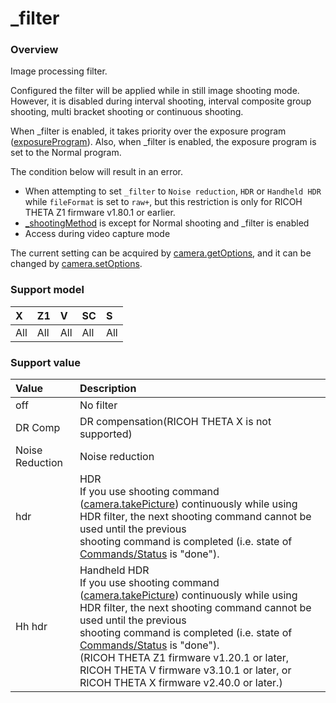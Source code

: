 # \_filter

### Overview

Image processing filter.

Configured the filter will be applied while in still image shooting mode. However, it is disabled during interval shooting, interval composite group shooting, multi bracket shooting or continuous shooting.

When \_filter is enabled, it takes priority over the exposure program ([exposureProgram](exposure_program.md)). Also, when \_filter is enabled, the exposure program is set to the Normal program.

The condition below will result in an error.

- When attempting to set `_filter` to `Noise reduction`, `HDR` or `Handheld HDR` while `fileFormat` is set to `raw+`, but this restriction is only for RICOH THETA Z1 firmware v1.80.1 or earlier.  
- [\_shootingMethod](_shooting_method.md) is except for Normal shooting and \_filter is enabled
- Access during video capture mode

The current setting can be acquired by [camera.getOptions](../commands/camera.get_options.md), and it can be changed by [camera.setOptions](../commands/camera.set_options.md).

### Support model

| X | Z1 | V | SC | S |
|:--|:--|:--|:--|:--|
| All | All | All | All | All |

### Support value

| Value | Description |
|:--|:--|
| off | No filter |
| DR Comp | DR compensation(RICOH THETA X is not supported) |
| Noise Reduction | Noise reduction |
| hdr | HDR<br>If you use shooting command ([camera.takePicture](../commands/camera.take_picture.md)) continuously while using HDR filter, the next shooting command cannot be used until the previous<br>shooting command is completed (i.e. state of [Commands/Status](../protocols/commands_status.md) is "done"). |
| Hh hdr | Handheld HDR<br>If you use shooting command ([camera.takePicture](../commands/camera.take_picture.md)) continuously while using HDR filter, the next shooting command cannot be used until the previous<br>shooting command is completed (i.e. state of [Commands/Status](../protocols/commands_status.md) is "done").<br>(RICOH THETA Z1 firmware v1.20.1 or later, RICOH THETA V firmware v3.10.1 or later, or RICOH THETA X firmware v2.40.0 or later.) |
